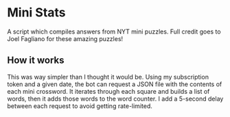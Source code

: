 # Mini Stats
A script which compiles answers from NYT mini puzzles. 
Full credit goes to Joel Fagliano for these amazing puzzles! 


## How it works
This was way simpler than I thought it would be. 
Using my subscription token and a given date, the bot can request a JSON file with the contents of each mini crossword. It iterates through each square and builds a list of words, then it adds those words to the word counter. 
I add a 5-second delay between each request to avoid getting rate-limited. 